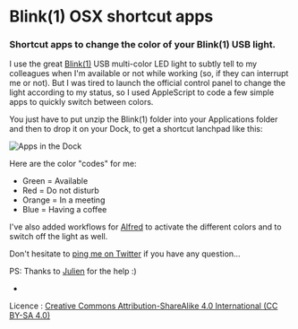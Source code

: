 # Blink(1) OSX shortcut apps
### Shortcut apps to change the color of your Blink(1) USB light.

I use the great [Blink(1)](http://blink1.thingm.com/) USB multi-color LED light to subtly tell to my colleagues when I'm available or not while working (so, if they can interrupt me or not).
But I was tired to launch the official control panel to change the light according to my status, so I used AppleScript to code a few simple apps to quickly switch between colors.

You just have to put unzip the Blink(1) folder into your Applications folder and then to drop it on your Dock, to get a shortcut lanchpad like this:

![Apps in the Dock](https://dl.dropboxusercontent.com/u/7430783/img/blink_apps.png)

Here are the color "codes" for me:
- Green = Available
- Red = Do not disturb
- Orange = In a meeting
- Blue = Having a coffee

I've also added workflows for [Alfred](http://www.alfredapp.com) to activate the different colors and to switch off the light as well.

Don't hesitate to [ping me on Twitter](http://twitter.com/skynebula) if you have any question...

PS: Thanks to [Julien](https://github.com/JulienRamel) for the help :)

-

Licence : [Creative Commons Attribution-ShareAlike 4.0 International (CC BY-SA 4.0)](http://creativecommons.org/licenses/by-sa/4.0/)
